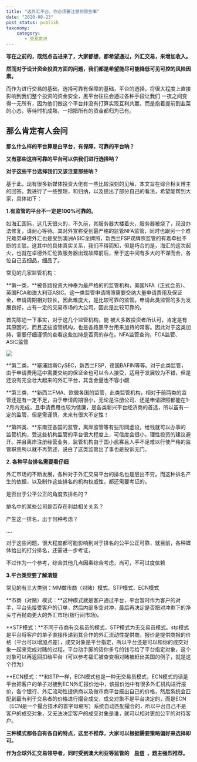 ```yaml
---
title: "选外汇平台，你必须要注意的那些事"
date: "2020-08-23"
post_status: publish
taxonomy:
    category: 
       - 交易常识
---
```


**写在之前的，既然点击进来了，大家都想，都希望通过，外汇交易，来增加收入。**

**然而对于设计资金投资方面的问题，我们都是希望能尽可能降低可见可控的风险因素。**

而作为进行交易的基础，选择可靠有保障的基础，平台的选择，将很大程度上直接影响到我们整个投资的资金安全，黑平台往往会通过各种手段让我们 一夜之间变得一无所有，因为他们做这个平台并没有打算实现互利共赢，而是抱着提前割韭菜的心态，等待时机成熟，一把把所有的资金都归为已有。

## 那么肯定有人会问

**那么什么样的平台算是白平台，有保障，可靠的平台呐？**

**又有那些这样可靠的平台可以供我们进行选择呐？**

**对于这些平台选择我们又该注意那些呐？**

基于此，现有很多新媒体投资大佬有一些比较深刻的见解，本文旨在综合相关博主的回答。我进行了一些整理，和归纳，以及提出了部分自己的看法，希望能帮到大家，具体如下：

**1.有监管的平台不一定是100%可靠的。**

如海汇国际，这几天很火的，不久前，其服务器大楼着火，服务器被烧了，现没办法修复，请耐心等待。其对外宣称受到最严格的监管NFA监管，同时也跟另一个难兄难弟卓德外汇也是受到澳洲ASIC全牌照，新西兰FSP双牌照监管的有着牵扯不断的关联。这其中的具体真实关系，我们不得而知，但是巧合的是，海汇的这次起火，也就在卓德外汇伦敦服务器出现故障前后，至于这中间有多大的不谋而合，各位自己去细品，细品了。

常见的几家监管机构：

**第一类，**被各路投资大神奉为最严格的的监管机构，美国NFA（正式会员）、英国FCA和澳大利亚ASIC。这一类监管申请牌照需要交纳大量申请费用及保证金，申请周期相对较长，因此难度大，是比较可靠的监管。申请此类监管的多为发展良好，占有一定的交易市场的大公司，因此是比较可靠的。

首先陈述一下事实，对于这几个监管机构，能 被大多数投资者所认可，肯定是有其原因的，而且这些监管机构，也是各路黑平台用来加持的常客。因此对于这类加持，需要仔细谨慎的查看这些加持是否真的存在。NFA监管查询，FCA监管、ASIC监管

![](https://we.laowei8.com/wp-content/uploads/2020/08/1abb2dc3d76311944ffdbe9980fbaadd-3.jpg)

**第二类，**塞浦路斯CySEC，新西兰FSP，德国BAFIN等等。对于此类监管，由于申请费用适中需要交纳的保证金也可以令人接受，适用于发展较为不错，但是还没有完全壮大起来的外汇平台，其含金量也不容小觑

**第三类、**新西兰FMA、欧盟各国的监管，此类监管机构，相对于前两类的监管还是有一定不足，由于申请周期很小，无论是注册公司、还是申请牌照都能在1-2月内完成，且申请费用也较为低廉，是各类新兴平台经济商的首选，所以虽有一定的监管，但是需谨慎，未来有很大不定性！

**第四类、**东南亚各国的监管，离岸监管等有些形同虚设，给钱就可以办事的监管机构，受这些机构监管的平台很大程度上，可信度会很小，理性投资的建议避开。并且离岸注册经营业务，监管机构由于国小民寡且人手不足难以行使严格的监管职责所以就不再赘述，说白了这类监管出了事也是投诉无门。

**2. 各种平台排名需要看仔细**

外汇市场的不断发展，各种对于外汇交易平台的排名也是层出不穷。而这种排名产生的依据，以及制作这些排名的机构权威性，都还需要考证的。

是否出于公平公正的角度去排名的？

排名中的某些公司是否存在利益相关关系？

产生这一排名，出于何种考虑？

....

对于这些问题，很大程度都可能影响到对于排名的公平公正可靠，就目前，各种媒体给出的打分排名，还需进一步考证，

不过作为一个参考，综合其他几点因素综合考虑，尚可，不可过度依赖

**3.平台类型要了解清楚**

常见的有三大类别：MM做市商（对赌）模式、STP模式、ECN模式

**市商（对赌）模式：**这种模式就是客户通过平台，平台暂时作为客户的对手，平台先接受客户的订单，然后内部多空对冲，最后再决定是否把对冲剩下的净头寸再抛向更大的外汇市场(银行间市场)。

**STP模式：**不同于市商有交易员的模式，STP模式为无交易员模式。stp模式是平台将客户的单子直接传递到其合作的外汇流动性提供商，报价是提供商报的价格（平台可以增加点差），成交对象是平台指定，所以平台还是可以和你的成交对象一起来完成对赌的过程，平台动手脚的话你多亏的钱亏给了平台指定对象，这个对象可以再返回扣给平台（可以参考福汇被查变相对赌被赶出美国的例子，就是这个行为）

**ECN模式：**和STP一样，ECN模式也是一种无交易员模式，ECN模式的话是平台把客户的单子对接到ECN外汇报价池中，该报价池中有很多外汇机构进行报价，各个银行、外汇流动性提供商以及做市商平台报出自己的价格，然后系统会匹配到最有利于交易者的价格进行撮合成交，成交对象不是平台决定的，而是ECN（ECN是一个撮合技术的首字母缩写）系统自动匹配撮合的，所以平台自己不是客户的成交对象，又无法决定客户的成交对象是谁，就可以相对更加公平的对待客户。

**三种模式都各自有各自的特点，这里不推荐，大家可以根据需要策略偏好来选择即可。**

**作为全球外汇交易领导者，同时受到澳大利亚等监管的    [易信](https://record.partners.easymarkets.com/_G2pd0cZvihFv9h9lFfONj2Nd7ZgqdRLk/1/)  ，题主强烈推荐。**
